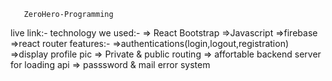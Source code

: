        ZeroHero-Programming

 live link:-
 technology we used:-
 => React Bootstrap
 =>Javascript
 =>firebase
 =>react router
 features:-
 =>authentications(login,logout,registration)
 =>display profile pic
 => Private & public routing
 => affortable backend server for loading api
 => passsword & mail error system

